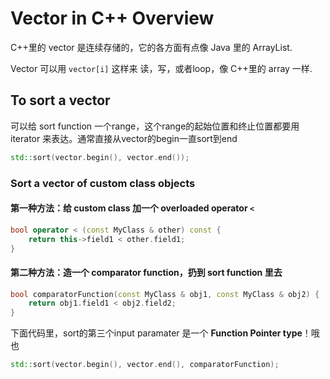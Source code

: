# Vector in C++ Overview
C++里的 vector 是连续存储的，它的各方面有点像 Java 里的 ArrayList.

Vector 可以用 `vector[i]` 这样来 读，写，或者loop，像 C++里的 array 一样.

## To sort a vector
可以给 sort function 一个range，这个range的起始位置和终止位置都要用 iterator 来表达。通常直接从vector的begin一直sort到end
```cpp
std::sort(vector.begin(), vector.end());
```

### Sort a vector of custom class objects
#### 第一种方法：给 custom class 加一个 overloaded operator `<`
```cpp
bool operator < (const MyClass & other) const {
    return this->field1 < other.field1;
}
```

#### 第二种方法：造一个 comparator function，扔到 sort function 里去
```cpp
bool comparatorFunction(const MyClass & obj1, const MyClass & obj2) {
    return obj1.field1 < obj2.field2;
}
```

下面代码里，sort的第三个input paramater 是一个 **Function Pointer type**！哦也
```cpp
std::sort(vector.begin(), vector.end(), comparatorFunction);
```

